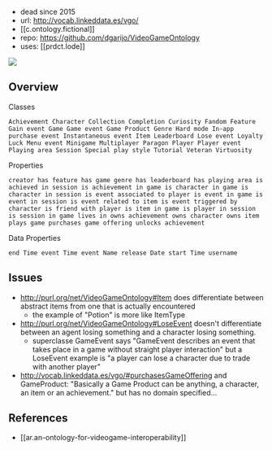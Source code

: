 
- dead since 2015
- url: http://vocab.linkeddata.es/vgo/
- [[c.ontology.fictional]]
- repo: https://github.com/dgarijo/VideoGameOntology
- uses: [[prdct.lode]]

![](/assets/images/2024-04-04-11-41-00.png)

## Overview

Classes

    Achievement Character Collection Completion Curiosity Fandom Feature Gain event Game Game event Game Product Genre Hard mode In-app purchase event Instantaneous event Item Leaderboard Lose event Loyalty Luck Menu event Minigame Multiplayer Paragon Player Player event Playing area Session Special play style Tutorial Veteran Virtuosity 

Properties

    creator has feature has game genre has leaderboard has playing area is achieved in session is achievement in game is character in game is character in session is event associated to player is event in game is event in session is event related to item is event triggered by character is friend with player is item in game is player in session is session in game lives in owns achievement owns character owns item plays game purchases game offering unlocks achievement 

Data Properties

    end Time event Time event Name release Date start Time username 

## Issues

- http://purl.org/net/VideoGameOntology#Item does differentiate between abstract items from one that is actually encountered
  - the example of "Potion" is more like ItemType
- http://purl.org/net/VideoGameOntology#LoseEvent doesn't differentiate between an agent losing something and a character losing something. 
  - superclasse GameEvent says "GameEvent describes an event that takes place in a game without straight player interaction" but a LoseEvent example is "a player can lose a character due to trade with another player"
- http://vocab.linkeddata.es/vgo/#purchasesGameOffering and GameProduct: "Basically a Game Product can be anything, a character, an item or an achievement." but has no domain specified... 

## References

- [[ar.an-ontology-for-videogame-interoperability]]